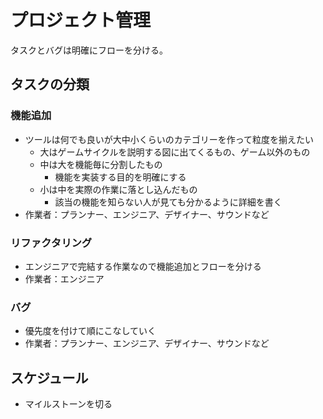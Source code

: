 # プロジェクト管理
タスクとバグは明確にフローを分ける。


## タスクの分類

### 機能追加
- ツールは何でも良いが大中小くらいのカテゴリーを作って粒度を揃えたい
  - 大はゲームサイクルを説明する図に出てくるもの、ゲーム以外のもの
  - 中は大を機能毎に分割したもの
    - 機能を実装する目的を明確にする
  - 小は中を実際の作業に落とし込んだもの
    - 該当の機能を知らない人が見ても分かるように詳細を書く
- 作業者：プランナー、エンジニア、デザイナー、サウンドなど

### リファクタリング
- エンジニアで完結する作業なので機能追加とフローを分ける
- 作業者：エンジニア

### バグ
- 優先度を付けて順にこなしていく
- 作業者：プランナー、エンジニア、デザイナー、サウンドなど


## スケジュール
- マイルストーンを切る
